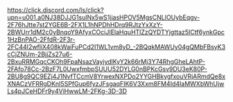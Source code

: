 [https://click.discord.com/ls/click?upn=u001.a0NJ38DJJG1sulNx5wS1jjasHPOV5MgsCNLIOUybEqgv-2F76hJtte7st2YGE6B-2FX1L1hNPDhHDrq9RJtzYxXzY-2BWUrr1dM2c0yBnqoY9AfyxCOciJIElaHquHTlZzQYDTYjgttaz5ICtf6ynkGpc1HzBnPAO-2FfdR-2F3r-2FC44I2wfliX408kWaiFuPCd2I1WL1vm8yD_-2BQqkMAWUy04gQMbFBsyK3cCjZNUm-2BjjZs27u6-2BxuRRMGqcCKOh9FpaNsazVayjydlKyY2k66rMj3Y74RhgGheLAhtP-2FAfo78Cc-2BzF7L0UwxfmbpSUUU52DYLG0nBPKcGsv9DU3eK80P-2BU8g9QC9EZj4J1NvfTCcmV8YrwexNXPDo2YYGHBkygfxouVRjARmdQe8xXNACzVFRRgDKnI5SPfGup6fyzJFsgaqFIK6V3Xxm8FM4Id4IaMWXbWhUjwLs4pJCeHDFr9y4ViHwwLM-2FKg-3D-3D
](https://click.discord.com/ls/click?upn=u001.a0NJ38DJJG1sulNx5wS1jq2Trm-2FND-2F8pNqpHdomuLLZSGXZqUjWjS0gkJViyRfE8TtII-2BSm18UMsCzUd3hIBCSWrZhYi23z1Q0zX2U8nDTE0EKeD8jd8EcUlrbEK2prPeq1F3qxab9JvGui3GHGi1xek0-2FmJ0E9hP58Vb-2F8bGcad6ROnz8qv48Q6Dky4oC2nV9QsHTsFDA-2FvZnkrrVDj32gv-2FQu-2B9rivtE5bDTeR-2B5s-3Daqbc_-2BQqkMAWUy04gQMbFBsyK3cCjZNUm-2BjjZs27u6-2BxuRRMjpjuYRAjWi1CaBqVixnofndVIL38p-2FINAYd-2BOXGEegzrkVnhakEU7-2FhG7PlLyuw9oZJZrKKSM4t93y-2Fux-2F5j4yYl0QpFVmNbKL2vDHmCpR3jF9iBacAf5M-2BeeUnFnDXpkNXz-2FUwy0cOpQDAtLwqAkXUCzzDxHmJJ96HjdddVKmB3hNJF9fqatjN6HedXEkqicvZGQl-2FBtxQAStl-2Bt6duR3ufTyeGcbqUSZQntgWJmaw-3D-3D)
